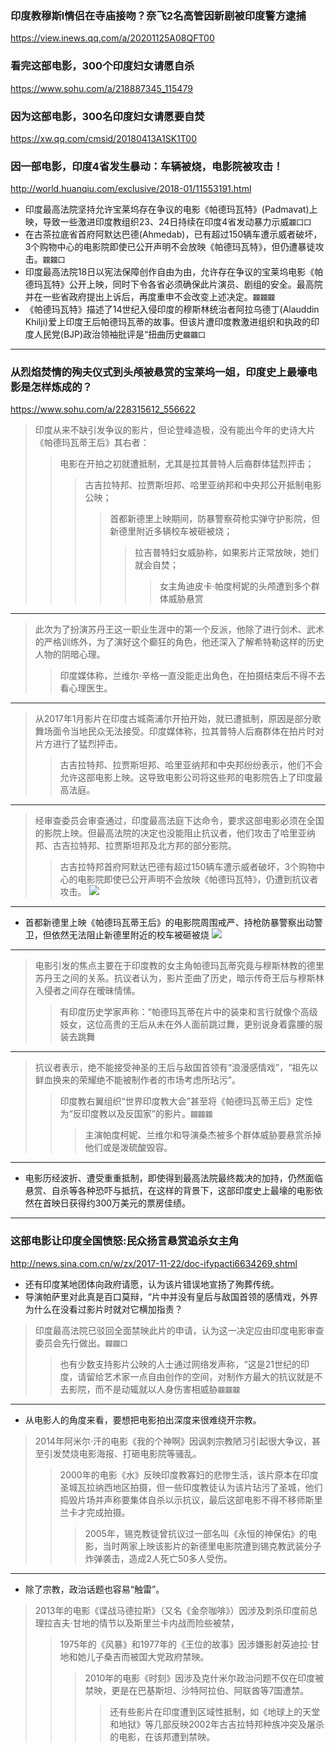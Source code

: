 ### 印度教穆斯l情侣在寺庙接吻？奈飞2名高管因新剧被印度警方逮捕
https://view.inews.qq.com/a/20201125A08QFT00

### 看完这部电影，300个印度妇女请愿自杀
https://www.sohu.com/a/218887345_115479

### 因为这部电影，300名印度妇女请愿要自焚
https://xw.qq.com/cmsid/20180413A1SK1T00

### 因一部电影，印度4省发生暴动：车辆被烧，电影院被攻击！
http://world.huanqiu.com/exclusive/2018-01/11553191.html
- 印度最高法院坚持允许宝莱坞存在争议的电影《帕德玛瓦特》(Padmavat)上映，导致一些激进印度教组织23、24日持续在印度4省发动暴力示威`龖囗囗`
- 在古茶拉底省首府阿默达巴德(Ahmedab)，已有超过150辆车遭示威者破坏，3个购物中心的电影院即使已公开声明不会放映《帕德玛瓦特》，但仍遭暴徒攻击。`龖龖囗`
- 印度最高法院18日以宪法保障创作自由为由，允许存在争议的宝莱坞电影《帕德玛瓦特》公开上映，同时下令各省必须确保此片演员、剧组的安全。最高院并在一些省政府提出上诉后，再度重申不会改变上述决定。`龖龖龖`
- 《帕德玛瓦特》描述了14世纪入侵印度的穆斯林统治者阿拉乌德丁(Alauddin Khilji)爱上印度王后帕德玛瓦蒂的故事。但该片遭印度教激进组织和执政的印度人民党(BJP)政治领袖批评是“扭曲历史`龖龖囗`
---
### 从烈焰焚情的殉夫仪式到头颅被悬赏的宝莱坞一姐，印度史上最壕电影是怎样炼成的？
https://www.sohu.com/a/228315612_556622
>印度从来不缺引发争议的影片，但论登峰造极，没有能出今年的史诗大片《帕德玛瓦蒂王后》其右者：
>>电影在开拍之初就遭抵制，尤其是拉其普特人后裔群体猛烈抨击；
>>>古吉拉特邦、拉贾斯坦邦、哈里亚纳邦和中央邦公开抵制电影公映；
>>>>首都新德里上映期间，防暴警察荷枪实弹守护影院，但新德里附近多辆校车被砸被烧；
>>>>>拉吉普特妇女威胁称，如果影片正常放映，她们就会自焚；
>>>>>>女主角迪皮卡·帕度柯妮的头颅遭到多个群体威胁悬赏
---
>此次为了扮演苏丹王这一职业生涯中的第一个反派，他除了进行剑术、武术的严格训练外，为了演好这个癫狂的角色，他还深入了解希特勒这样的历史人物的阴暗心理。
>>印度媒体称，兰维尔·辛格一直没能走出角色，在拍摄结束后不得不去看心理医生。
---
>从2017年1月影片在印度古城斋浦尔开拍开始，就已遭抵制，原因是部分歌舞场面令当地民众无法接受。印度媒体称，拉其普特人后裔群体在拍片时对片方进行了猛烈抨击。
>>古吉拉特邦、拉贾斯坦邦、哈里亚纳邦和中央邦纷纷表示，他们不会允许这部电影上映。这导致电影公司将这些邦的电影院告上了印度最高法庭。
---
>经审查委员会审查通过，印度最高法庭下达命令，要求这部电影必须在全国的影院上映。但最高法院的决定也没能阻止抗议者，他们攻击了哈里亚纳邦、古吉拉特邦、拉贾斯坦邦及北方邦的部分影院。
>>古吉拉特邦首府阿默达巴德有超过150辆车遭示威者破坏，3个购物中心的电影院即使已公开声明不会放映《帕德玛瓦特》，仍遭到抗议者攻击。
![](http://5b0988e595225.cdn.sohucs.com/images/20180415/5ae0c27d47704809829f2a461bef6d0f.jpeg)
---
- 首都新德里上映《帕德玛瓦蒂王后》的电影院周围戒严、持枪防暴警察出动警卫，但依然无法阻止新德里附近的校车被砸被烧
![](http://5b0988e595225.cdn.sohucs.com/images/20180415/1d0625db965846f69fc2ced4421cce61.jpeg)
---
>电影引发的焦点主要在于印度教的女主角帕德玛瓦蒂究竟与穆斯林教的德里苏丹王之间的关系。抗议者认为，影片歪曲了历史，暗示传奇王后与穆斯林入侵者之间存在暧昧情愫。
>>有印度历史学家声称：“帕德玛瓦蒂在片中的装束和言行就像个高级妓女，这位高贵的王后从未在外人面前跳过舞，更别说身着露腰的服装去跳舞
---
>抗议者表示，绝不能接受神圣的王后与敌国首领有“浪漫感情戏”，“祖先以鲜血换来的荣耀绝不能被制作者的市场考虑所玷污”。
>>印度教右翼组织“世界印度教大会”甚至将《帕德玛瓦蒂王后》定性为“反印度教以及反国家”的影片。`龖龖龖`
>>>主演帕度柯妮、兰维尔和导演桑杰被多个群体威胁要悬赏杀掉他们或是泼硫酸毁容。
---
- 电影历经波折、遭受重重抵制，即使得到最高法院最终裁决的加持，仍然面临悬赏、自杀等各种恐吓与抵抗，在这样的背景下，这部印度史上最壕的电影依然在首映日获得约300万美元的票房佳绩。
---
### 这部电影让印度全国愤怒:民众扬言悬赏追杀女主角
http://news.sina.com.cn/w/zx/2017-11-22/doc-ifypacti6634269.shtml
- 还有印度某地团体向政府请愿，认为该片错误地宣扬了殉葬传统。
- 导演帕萨里对此真是百口莫辩，“片中并没有皇后与敌国首领的感情戏，外界为什么在没看过影片时就对它横加指责？
>印度最高法院已驳回全面禁映此片的申请，认为这一决定应由印度电影审查委员会先行做出。`龖龖囗`
>>也有少数支持影片公映的人士通过网络发声称，“这是21世纪的印度，请留给艺术家一点自由创作的空间，对制作方最大的抗议就是不去影院，而不是动辄就以人身伤害相威胁`龖龖龖`
---
- 从电影人的角度来看，要想把电影拍出深度来很难绕开宗教。
>2014年阿米尔·汗的电影《我的个神啊》因讽刺宗教陋习引起很大争议，甚至引发焚烧电影海报、打砸电影院等骚乱。
>>2000年的电影《水》反映印度教寡妇的悲惨生活，该片原本在印度圣城瓦拉纳西地区拍摄，但一些印度教徒认为该片玷污了圣城，他们捣毁片场并声称要集体自杀以示抗议，最后这部电影不得不移师斯里兰卡才完成拍摄。
>>>2005年，锡克教徒曾抗议过一部名叫《永恒的神保佑》的电影，当时两家上映该影片的新德里电影院遭到锡克教武装分子炸弹袭击，造成2人死亡50多人受伤。
---
- 除了宗教，政治话题也容易“触雷”。
>2013年的电影《谍战马德拉斯》（又名《金奈咖啡》）因涉及刺杀印度前总理拉吉夫·甘地的情节以及斯里兰卡内战而险些被禁，
>>1975年的《风暴》和1977年的《王位的故事》因涉嫌影射英迪拉·甘地和她儿子桑吉而被国大党政府禁映。
>>>2010年的电影《时刻》因涉及克什米尔政治问题不仅在印度被禁映，更是在巴基斯坦、沙特阿拉伯、阿联酋等7国遭禁。
>>>>还有些影片在印度遭到区域性抵制，如《地球上的天堂和地狱》等几部反映2002年古吉拉特邦种族冲突及屠杀的电影，在该邦遭到禁映。
